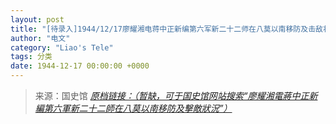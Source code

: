 ```yaml
---
layout: post
title: "[待录入]1944/12/17廖耀湘电蒋中正新编第六军新二十二师在八莫以南移防及击敌状况"
author: "电文"
category: "Liao's Tele"
tags: 分类
date: 1944-12-17 00:00:00 +0000
---
```

> 来源：国史馆 [*原档链接：（暂缺，可于国史馆网站搜索“廖耀湘電蔣中正新編第六軍新二十二師在八莫以南移防及擊敵狀況”）*]()
